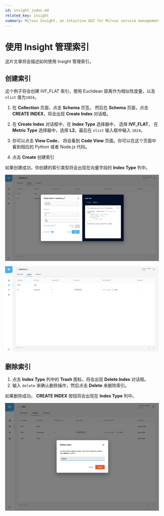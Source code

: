 ```yaml
---
id: insight_index.md
related_key: insight
summary: Milvus Insight, an intuitive GUI for Milvus service management.
---
```


# 使用 Insight 管理索引

这片文章将会描述如何使用 Insight 管理索引。

## 创建索引

这个例子将会创建 IVF_FLAT 索引，使用 Euclidean 距离作为相似性度量，以及 `nlist` 值为`1024`。

1. 在 **Collection** 页面，点击 **Schema** 页签。 然后在 **Schema** 页面，点击 **CREATE INDEX**，将会出现 **Create Index** 对话框。

2. 在 **Create Index** 对话框中，在 **Index Type** 选择器中， 选择 **IVF_FLAT**， 在 **Metric Type** 选择器中，选择 **L2**，最后在 `nlist` 输入框中输入 `1024`。

3. 你可以点击 **View Code**， 将会看到 **Code View** 页面。你可以在这个页面中看到相应的 Python 或者 Node.js 代码。

4. 点击 **Create** 创建索引

如果创建成功，你创建的索引类型将会出现在向量字段的 **Index Type** 列中。

![Create Index](../../../../assets/insight_index1.png)

![Create Index](../../../../assets/insight_index2.png)

## 删除索引

1. 点击 **Index Type** 列中的 **Trash** 图标，将会出现 **Delete Index** 对话框。
2. 输入 `delete` 来确认删除操作，然后点击 **Delete** 来删除索引。

如果删除成功， **CREATE INDEX** 按钮将会出现在 **Index Type** 列中。

![Delete Index](../../../../assets/insight_index3.png)
